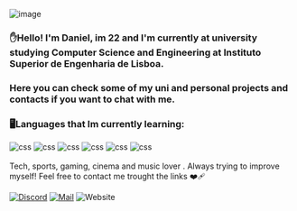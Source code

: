 ![image](https://user-images.githubusercontent.com/126657462/235507530-38250724-6800-4a5a-998c-35ea9a00b3f8.png)
### ✋Hello! I'm Daniel, im 22 and I'm currently at university studying Computer Science and Engineering at Instituto Superior de Engenharia de Lisboa.
### Here you can check some of my uni and personal projects and contacts if you want to chat with me.






### 🖥️Languages that Im currently learning:
<div style ="display:inline_block">
<img aling ="center" alt="css" src="https://img.shields.io/badge/kotlin-%237F52FF.svg?style=for-the-badge&logo=kotlin&logoColor=white" />
<img aling ="center" alt="css" src="https://img.shields.io/badge/Python-3776AB?style=for-the-badge&logo=python&logoColor=white" />
<img aling ="center" alt="css" src="https://img.shields.io/badge/HTML5-E34F26.svg?style=for-the-badge&logo=HTML5&logoColor=white" />
<img aling ="center" alt="css" src="https://img.shields.io/badge/CSS-239120?&style=for-the-badge&logo=css3&logoColor=white" />
<img aling ="center" alt="css" src="https://img.shields.io/badge/c-%2300599C.svg?style=for-the-badge&logo=c&logoColor=white)" />
<img aling ="center" alt="css" src="https://img.shields.io/badge/javascript-%23323330.svg?style=for-the-badge&logo=javascript&logoColor=%23F7DF1E)" />

</div><br/>
Tech, sports, gaming, cinema and music lover . Always trying to improve myself! Feel free to contact me trought the links ❤️‍🩹



[![Discord](https://img.shields.io/badge/Discord-7289DA?style=for-the-badge&logo=discord&logoColor=white)](https://discordapp.com/users/D1#4673)
[![Mail](https://img.shields.io/badge/Gmail-D14836?style=for-the-badge&logo=gmail&logoColor=white)](https://mail.google.com/mail/u/0/?pli=1#inbox?compose=CllgCKCBBJFPcqxGhKkpzhtrHsxWChHzcNCHpjjJHzQMmBngKVZbfWlpKvhzJHctSKKbQLMqLNB)
![Website](https://img.shields.io/badge/website-000000?style=for-the-badge&logo=About.me&logoColor=white) 

